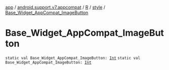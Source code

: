 [app](../../../index.md) / [android.support.v7.appcompat](../../index.md) / [R](../index.md) / [style](index.md) / [Base_Widget_AppCompat_ImageButton](./-base_-widget_-app-compat_-image-button.md)

# Base_Widget_AppCompat_ImageButton

`static val Base_Widget_AppCompat_ImageButton: `[`Int`](https://kotlinlang.org/api/latest/jvm/stdlib/kotlin/-int/index.html)
`static val Base_Widget_AppCompat_ImageButton: `[`Int`](https://kotlinlang.org/api/latest/jvm/stdlib/kotlin/-int/index.html)